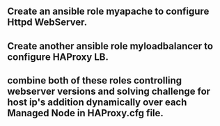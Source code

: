 
## Create an ansible role myapache to configure Httpd WebServer.

## Create another ansible role myloadbalancer to configure HAProxy LB.
## combine both of these roles controlling webserver versions and solving challenge for host ip's addition dynamically over each Managed Node in HAProxy.cfg file.
